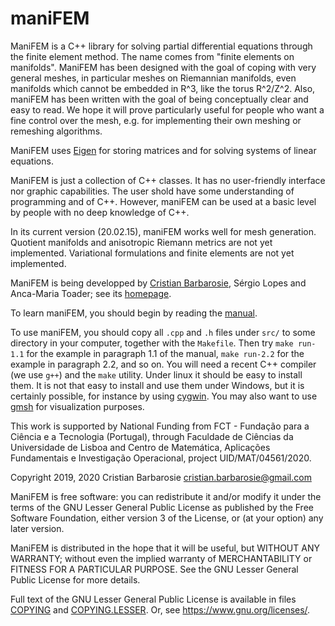 # maniFEM
ManiFEM is a C++ library for solving partial differential equations through the finite element method.
The name comes from "finite elements on manifolds". 
ManiFEM has been designed with the goal of coping with very general meshes,
in particular meshes on Riemannian manifolds, even manifolds which cannot be embedded in R^3, like the torus R^2/Z^2.
Also, maniFEM has been written with the goal of being conceptually clear and easy to read.
We hope it will prove particularly useful for people who want a fine control over the mesh, 
e.g. for implementing their own meshing or remeshing algorithms.

ManiFEM uses [Eigen](http://eigen.tuxfamily.org/index.php?title=Main_Page) for storing matrices and for
solving systems of linear equations.

ManiFEM is just a collection of C++ classes. It has no user-friendly interface nor graphic capabilities. 
The user shold have some understanding of programming and of C++. 
However, maniFEM can be used at a basic level by people with no deep knowledge of C++. 

In its current version (20.02.15), maniFEM works well for mesh generation. 
Quotient manifolds and anisotropic Riemann metrics are not yet implemented. 
Variational formulations and finite elements are not yet implemented.

ManiFEM is being developped by [Cristian Barbarosie](cristian.barbarosie@gmail.com), Sérgio Lopes and Anca-Maria Toader;
see its [homepage](https://webpages.ciencias.ulisboa.pt/~cabarbarosie/manifem/).

To learn maniFEM, you should begin by reading the 
[manual](https://webpages.ciencias.ulisboa.pt/~cabarbarosie/manifem/manual-manifem.pdf).

To use maniFEM, you should copy all `.cpp` and `.h` files under `src/` to some directory in your computer, 
together with the `Makefile`.
Then try `make run-1.1` for the example in paragraph 1.1 of the manual, `make run-2.2` for the example in paragraph 2.2, 
and so on.
You will need a recent C++ compiler (we use `g++`) and the `make` utility. 
Under linux it should be easy to install them. 
It is not that easy to install and use them under Windows, but it is certainly possible, for instance by using 
[cygwin](https://webpages.ciencias.ulisboa.pt/~cabarbarosie/manifem/cygwin.org). 
You may also want to use [gmsh](http://gmsh.info/) for visualization purposes. 

This work is supported by National Funding from FCT - Fundação para a Ciência e a Tecnologia (Portugal), 
through Faculdade de Ciências da Universidade de Lisboa and 
Centro de Matemática, Aplicações Fundamentais e Investigação Operacional, project UID/MAT/04561/2020.

Copyright 2019, 2020 Cristian Barbarosie cristian.barbarosie@gmail.com

ManiFEM is free software: you can redistribute it and/or modify
it under the terms of the GNU Lesser General Public License as published by
the Free Software Foundation, either version 3 of the License, or
(at your option) any later version.

ManiFEM is distributed in the hope that it will be useful,
but WITHOUT ANY WARRANTY; without even the implied warranty of
MERCHANTABILITY or FITNESS FOR A PARTICULAR PURPOSE.  See the
GNU Lesser General Public License for more details.

Full text of the GNU Lesser General Public License is available in files
[COPYING](https://github.com/cristian-barbarosie/manifem/blob/master/src/COPYING) and 
[COPYING.LESSER](https://github.com/cristian-barbarosie/manifem/blob/master/src/COPYING.LESSER).
Or, see <https://www.gnu.org/licenses/>.
